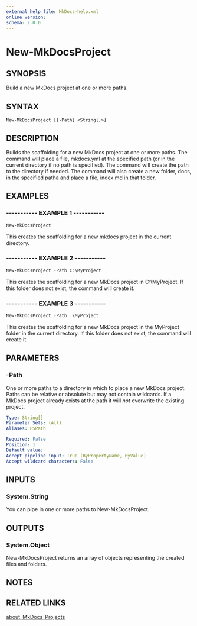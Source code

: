 ```yaml
---
external help file: MkDocs-help.xml
online version: 
schema: 2.0.0
---
```


# New-MkDocsProject
## SYNOPSIS
Build a new MkDocs project at one or more paths.

## SYNTAX

```
New-MkDocsProject [[-Path] <String[]>]
```

## DESCRIPTION
Builds the scaffolding for a new MkDocs project at one or more paths.
The command will place a file, mkdocs.yml at the specified path (or in
the current directory if no path is specified).
The command will create the path to the directory if needed.
The command will also create a new folder, docs, in the specified patha
and place a file, index.md in that folder.

## EXAMPLES

### ----------- EXAMPLE 1 -----------
```powershell
New-MkDocsProject
```

This creates the scaffolding for a new mkdocs project in the current directory.

### ----------- EXAMPLE 2 -----------
```powershell
New-MkDocsProject -Path C:\MyProject
```

This creates the scaffolding for a new MkDocs project in C:\MyProject.
If this folder does not exist, the command will create it.

### ----------- EXAMPLE 3 -----------
```powershell
New-MkDocsProject -Path .\MyProject
```

This creates the scaffolding for a new MkDocs project in the MyProject folder in the current directory.
If this folder does not exist, the command will create it.

## PARAMETERS

### -Path
One or more paths to a directory in which to place a new MkDocs project.
Paths can be relative or absolute but may not contain wildcards.
If a MkDocs project already exists at the path it will _not_ overwrite the existing project.

```yaml
Type: String[]
Parameter Sets: (All)
Aliases: PSPath

Required: False
Position: 1
Default value: 
Accept pipeline input: True (ByPropertyName, ByValue)
Accept wildcard characters: False
```

## INPUTS

### System.String
You can pipe in one or more paths to New-MkDocsProject.

## OUTPUTS

### System.Object
New-MkDocsProject returns an array of objects representing the created files and folders.

## NOTES

## RELATED LINKS

[about_MkDocs_Projects](../../../concepts/MkDocs_Projects)

